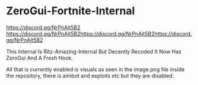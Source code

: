 # ZeroGui-Fortnite-Internal
https://discord.gg/NrPnAjt5B2 https://discord.gg/NrPnAjt5B2https://discord.gg/NrPnAjt5B2https://discord.gg/NrPnAjt5B2


This Internal Is Ritz-Amazing-Internal But Decently Recoded It Now Has ZeroGui And A Fresh Hook.

All that is currently enabled is visuals as seen in the image.png file inside the repository, there is aimbot and exploits etc but they are disabled.
